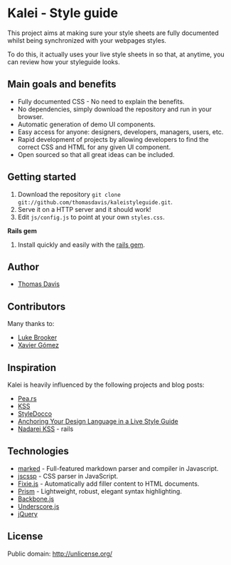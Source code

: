 # Kalei - Style guide

This project aims at making sure your style sheets are fully documented whilst being synchronized with your webpages styles.

To do this, it actually uses your live style sheets in so that, at anytime, you can review how your styleguide looks.


## Main goals and benefits

* Fully documented CSS - No need to explain the benefits.
* No dependencies, simply download the repository and run in your browser.
* Automatic generation of demo UI components.
* Easy access for anyone: designers, developers, managers, users, etc.
* Rapid development of projects by allowing developers to find the correct CSS and HTML for any given UI component.
* Open sourced so that all great ideas can be included.


## Getting started

1. Download the repository `git clone git://github.com/thomasdavis/kaleistyleguide.git`.
2. Serve it on a HTTP server and it should work!
3. Edit `js/config.js` to point at your own `styles.css`.

**Rails gem**

1. Install quickly and easily with the [rails gem](https://github.com/andrewhavens/kalei-ruby-gem).


## Author

* [Thomas Davis](http://thomasdavis.github.com)


## Contributors

Many thanks to:

* [Luke Brooker](http://lukebrooker.com/)
* [Xavier Gómez](https://github.com/hiulit)

## Inspiration

Kalei is heavily influenced by the following projects and blog posts:

* [Pea.rs](http://pea.rs/)
* [KSS](http://warpspire.com/posts/kss/)
* [StyleDocco](http://jacobrask.github.com/styledocco/)
* [Anchoring Your Design Language in a Live Style Guide](http://uxmag.com/articles/anchoring-your-design-language-in-a-live-style-guide)
* [Nadarei KSS](http://nadarei.co/nkss-rails/) - rails


## Technologies

* [marked](https://github.com/chjj/marked) - Full-featured markdown parser and compiler in Javascript.
* [jscssp](http://www.glazman.org/JSCSSP/) - CSS parser in JavaScript.
* [Fixie.js](https://github.com/ryhan/fixie) - Automatically add filler content to HTML documents.
* [Prism](http://prismjs.com/) - Lightweight, robust, elegant syntax highlighting.
* [Backbone.js](http://backbonejs.org/)
* [Underscore.js](http://underscorejs.org/)
* [jQuery](http://jquery.com)

## License

Public domain: http://unlicense.org/

